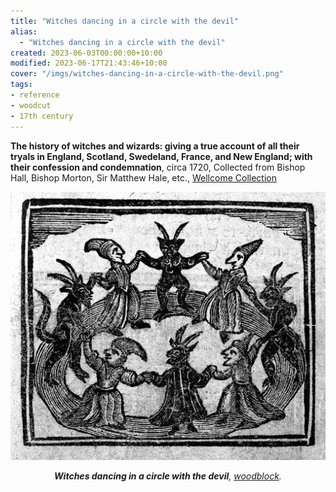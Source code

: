 ```yaml
---
title: "Witches dancing in a circle with the devil"
alias:
  - "Witches dancing in a circle with the devil"
created: 2023-06-03T00:00:00+10:00
modified: 2023-06-17T21:43:46+10:00
cover: "/imgs/witches-dancing-in-a-circle-with-the-devil.png"
tags:
- reference
- woodcut
- 17th century
---
```


**The history of witches and wizards: giving a true account of all their tryals in England, Scotland, Swedeland, France, and New England; with their confession and condemnation**, circa 1720, Collected from Bishop Hall, Bishop Morton, Sir Matthew Hale, etc., [Wellcome Collection](https://wellcomecollection.org/works/abkab8tq/images?id=a3nuy2zq)

![Witches dancing in a circle with the devil](imgs/witches-dancing-in-a-circle-with-the-devil.png)
*<center>**Witches dancing in a circle with the devil**, [woodblock](notes/woodblock).</center>*